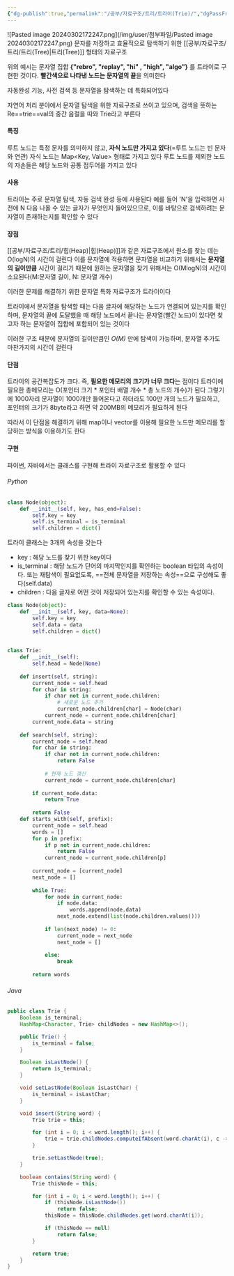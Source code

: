 ```yaml
---
{"dg-publish":true,"permalink":"/공부/자료구조/트리/트라이(Trie)/","dgPassFrontmatter":true}
---
```



![Pasted image 20240302172247.png](/img/user/첨부파일/Pasted image 20240302172247.png)
문자를 저장하고 효율적으로 탐색하기 위한 [[공부/자료구조/트리/트리(Tree)\|트리(Tree)]] 형태의 자료구조

위의 예시는 문자열 집합 **{"rebro", "replay", "hi" , "high", "algo"}** 를 트라이로 구현한 것이다. **빨간색으로 나타낸 노드는 문자열의 끝**을 의미한다

자동완성 기능, 사전 검색 등 문자열을 탐색하는 데 특화되어있다

자연어 처리 분야에서 문자열 탐색을 위한 자료구조로 쓰이고 있으며, 검색을 뜻하는 Re==trie==val의 중간 음절을 따와 Trie라고 부른다

#### 특징
루트 노드는 특정 문자를 의미하지 않고, **자식 노드만 가지고 있다**(=루트 노드는 빈 문자와 연관)
자식 노드는 Map<Key, Value> 형태로 가지고 있다
루트 노드를 제외한 노드의 자손들은 해당 노드와 공통 접두어를 가지고 있다

#### 사용
트라이는 주로 문자열 탐색, 자동 검색 완성 등에 사용된다
예를 들어 'N'을 입력하면 사전에 N 다음 나올 수 있는 글자가 무엇인지 들어있으므로, 이를 바탕으로 검색하려는 문자열이 존재하는지를 확인할 수 있다

#### 장점
[[공부/자료구조/트리/힙(Heap)\|힙(Heap)]]과 같은 자료구조에서 원소를 찾는 데는 O(logN)의 시간이 걸린다
이를 문자열에 적용하면 문자열을 비교하기 위해서는 **문자열의 길이만큼** 시간이 걸리기 때문에 원하는 문자열을 찾기 위해서는 O(MlogN)의 시간이 소요된다(M:문자열 길이, N: 문자열 개수)

이러한 문제를 해결하기 위한 문자열 특화 자료구조가 트라이이다

트라이에서 문자열을 탐색할 때는 다음 글자에 해당하는 노드가 연결되어 있는지를 확인하며, 문자열의 끝에 도달했을 때 해당 노드에서 끝나는 문자열(빨간 노드)이 있다면 찾고자 하는 문자열이 집합에 포함되어 있는 것이다

이러한 구조 때문에 문자열의 길이만큼인 *O(M)* 만에 탐색이 가능하며, 문자열 추가도 마찬가지의 시간이 걸린다

#### 단점
트라이의 공간복잡도가 크다. 즉, **필요한 메모리의 크기가 너무 크다**는 점이다
트라이에 필요한 총메모리는 O(포인터 크기 * 포인터 배열 개수 * 총 노드의 개수)가 된다
그렇기에 1000자리 문자열이 1000개만 들어온다고 하더라도 100만 개의 노드가 필요하고, 포인터의 크기가 8byte라고 하면 약 200MB의 메모리가 필요하게 된다

따라서 이 단점을 해결하기 위해 map이나 vector를 이용해 필요한 노드만 메모리를 할당하는 방식을 이용하기도 한다

#### 구현
파이썬, 자바에서는 클래스를 구현해 트라이 자료구조로 활용할 수 있다

###### Python

```python
class Node(object):
    def __init__(self, key, has_end=False):
        self.key = key
        self.is_terminal = is_terminal
        self.children = dict()
```

트라이 클래스는 3개의 속성을 갖는다
- key : 해당 노드를 찾기 위한 key이다
- is_terminal : 해당 노드가 단어의 마지막인지를 확인하는 boolean 타입의 속성이다. 또는 재탐색이 필요없도록, ==전체 문자열을 저장하는 속성==으로 구성해도 좋다(self.data)
- children : 다음 글자로 어떤 것이 저장되어 있는지를 확인할 수 있는 속성이다.

```python
class Node(object):  
    def __init__(self, key, data=None):  
        self.key = key  
        self.data = data  
        self.children = dict()  
  
  
class Trie:  
    def __init__(self):  
        self.head = Node(None)  
  
    def insert(self, string):  
        current_node = self.head  
        for char in string:  
            if char not in current_node.children:  
                # 새로운 노드 추가  
                current_node.children[char] = Node(char)  
            current_node = current_node.children[char]  
        current_node.data = string  
  
    def search(self, string):  
        current_node = self.head  
        for char in string:  
            if char not in current_node.children:  
                return False  
  
            # 현재 노드 갱신  
            current_node = current_node.children[char]  
  
        if current_node.data:  
            return True  
  
        return False  
    def starts_with(self, prefix):  
        current_node = self.head  
        words = []  
        for p in prefix:  
            if p not in current_node.children:  
                return False  
            current_node = current_node.children[p]  
  
        current_node = [current_node]  
        next_node = []  
  
        while True:  
            for node in current_node:  
                if node.data:  
                    words.append(node.data)  
                next_node.extend(list(node.children.values()))  
  
            if len(next_node) != 0:  
                current_node = next_node  
                next_node = []  
  
            else:  
                break  
  
        return words
```

###### Java

```java
public class Trie {
    Boolean is_terminal;
    HashMap<Character, Trie> childNodes = new HashMap<>();

    public Trie() {
        is_terminal = false;
    }

    Boolean isLastNode() {
        return is_terminal;
    }

    void setLastNode(Boolean isLastChar) {
        is_terminal = isLastChar;
    }

    void insert(String word) {
        Trie trie = this;

        for (int i = 0; i < word.length(); i++) {
            trie = trie.childNodes.computeIfAbsent(word.charAt(i), c -> new Trie());
        }

        trie.setLastNode(true);
    }

    boolean contains(String word) {
        Trie thisNode = this;

        for (int i = 0; i < word.length(); i++) {
            if (thisNode.isLastNode())
                return false;
            thisNode = thisNode.childNodes.get(word.charAt(i));

            if (thisNode == null)
                return false;
        }

        return true;
    }
}
```
